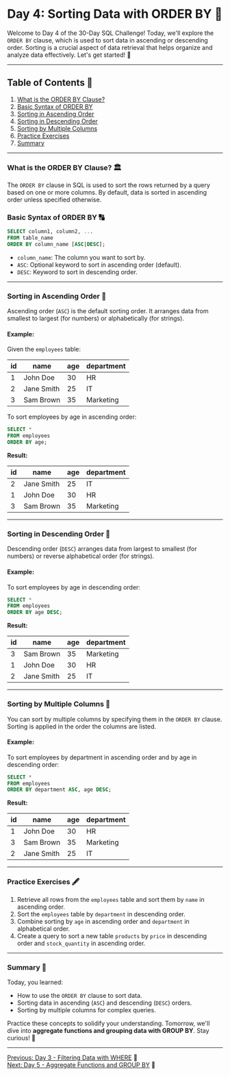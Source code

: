# Day 4: Sorting Data with ORDER BY 🎈

Welcome to Day 4 of the 30-Day SQL Challenge! Today, we'll explore the `ORDER BY` clause, which is used to sort data in ascending or descending order. Sorting is a crucial aspect of data retrieval that helps organize and analyze data effectively. Let's get started! 🚀

---

## Table of Contents 📒

1. [What is the ORDER BY Clause?](#what-is-the-order-by-clause-)
2. [Basic Syntax of ORDER BY](#basic-syntax-of-order-by-)
3. [Sorting in Ascending Order](#sorting-in-ascending-order-)
4. [Sorting in Descending Order](#sorting-in-descending-order-)
5. [Sorting by Multiple Columns](#sorting-by-multiple-columns-)
6. [Practice Exercises](#practice-exercises-)
7. [Summary](#summary-)

---

### What is the ORDER BY Clause? 🏛

The `ORDER BY` clause in SQL is used to sort the rows returned by a query based on one or more columns. By default, data is sorted in ascending order unless specified otherwise.

### Basic Syntax of ORDER BY 🔠

```sql
SELECT column1, column2, ...
FROM table_name
ORDER BY column_name [ASC|DESC];
```

- `column_name`: The column you want to sort by.
- `ASC`: Optional keyword to sort in ascending order (default).
- `DESC`: Keyword to sort in descending order.

---

### Sorting in Ascending Order 🔼

Ascending order (`ASC`) is the default sorting order. It arranges data from smallest to largest (for numbers) or alphabetically (for strings).

#### Example:

Given the `employees` table:

| id | name       | age | department |
|----|------------|-----|------------|
| 1  | John Doe   | 30  | HR         |
| 2  | Jane Smith | 25  | IT         |
| 3  | Sam Brown  | 35  | Marketing  |

To sort employees by age in ascending order:

```sql
SELECT *
FROM employees
ORDER BY age;
```

**Result:**

| id | name       | age | department |
|----|------------|-----|------------|
| 2  | Jane Smith | 25  | IT         |
| 1  | John Doe   | 30  | HR         |
| 3  | Sam Brown  | 35  | Marketing  |

---

### Sorting in Descending Order 🔽

Descending order (`DESC`) arranges data from largest to smallest (for numbers) or reverse alphabetical order (for strings).

#### Example:

To sort employees by age in descending order:

```sql
SELECT *
FROM employees
ORDER BY age DESC;
```

**Result:**

| id | name       | age | department |
|----|------------|-----|------------|
| 3  | Sam Brown  | 35  | Marketing  |
| 1  | John Doe   | 30  | HR         |
| 2  | Jane Smith | 25  | IT         |

---

### Sorting by Multiple Columns 🔄

You can sort by multiple columns by specifying them in the `ORDER BY` clause. Sorting is applied in the order the columns are listed.

#### Example:

To sort employees by department in ascending order and by age in descending order:

```sql
SELECT *
FROM employees
ORDER BY department ASC, age DESC;
```

**Result:**

| id | name       | age | department |
|----|------------|-----|------------|
| 1  | John Doe   | 30  | HR         |
| 3  | Sam Brown  | 35  | Marketing  |
| 2  | Jane Smith | 25  | IT         |

---

### Practice Exercises 🖋

1. Retrieve all rows from the `employees` table and sort them by `name` in ascending order.
2. Sort the `employees` table by `department` in descending order.
3. Combine sorting by `age` in ascending order and `department` in alphabetical order.
4. Create a query to sort a new table `products` by `price` in descending order and `stock_quantity` in ascending order.

---

### Summary 🎯

Today, you learned:

- How to use the `ORDER BY` clause to sort data.
- Sorting data in ascending (`ASC`) and descending (`DESC`) orders.
- Sorting by multiple columns for complex queries.

Practice these concepts to solidify your understanding. Tomorrow, we'll dive into **aggregate functions and grouping data with GROUP BY**. Stay curious! 🚀

---

[Previous: Day 3 - Filtering Data with WHERE](../Day-3%20Filtering%20Data%20with%20WHERE/Day-3_Filtering_Data_with_WHERE.md) 🔼\
[Next: Day 5 - Aggregate Functions and GROUP BY](../Day-5%20Aggregate%20Functions%20and%20GROUP%20BY/Day-5_Aggregate_Functions_and_GROUP_BY.md) 🔽

